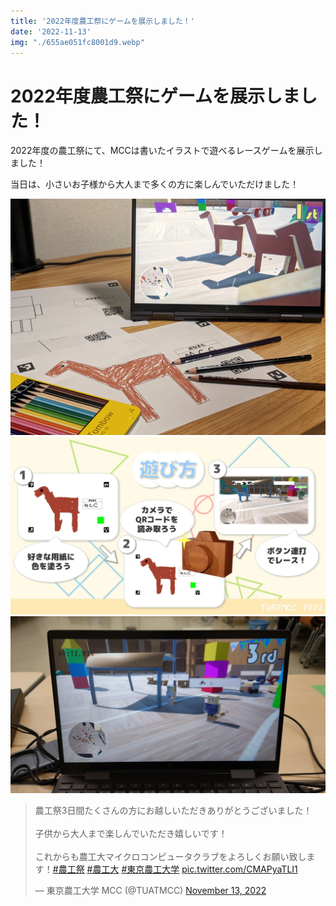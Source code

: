 ```yaml
---
title: '2022年度農工祭にゲームを展示しました！'
date: '2022-11-13'
img: "./655ae051fc8001d9.webp"
---
```


# 2022年度農工祭にゲームを展示しました！

2022年度の農工祭にて、MCCは書いたイラストで遊べるレースゲームを展示しました！

当日は、小さいお子様から大人まで多くの方に楽しんでいただけました！

![image](./655ae051fc8001d9.webp)
![image](./haruyatsu.webp)
![image](./img.webp)

<blockquote class="twitter-tweet"><p lang="ja" dir="ltr">農工祭3日間たくさんの方にお越しいただきありがとうございました！<br><br>子供から大人まで楽しんでいただき嬉しいです！<br><br>これからも農工大マイクロコンピュータクラブをよろしくお願い致します！<a href="https://twitter.com/hashtag/%E8%BE%B2%E5%B7%A5%E7%A5%AD?src=hash&amp;ref_src=twsrc%5Etfw">#農工祭</a> <a href="https://twitter.com/hashtag/%E8%BE%B2%E5%B7%A5%E5%A4%A7?src=hash&amp;ref_src=twsrc%5Etfw">#農工大</a> <a href="https://twitter.com/hashtag/%E6%9D%B1%E4%BA%AC%E8%BE%B2%E5%B7%A5%E5%A4%A7%E5%AD%A6?src=hash&amp;ref_src=twsrc%5Etfw">#東京農工大学</a> <a href="https://t.co/CMAPyaTLI1">pic.twitter.com/CMAPyaTLI1</a></p>&mdash; 東京農工大学 MCC (@TUATMCC) <a href="https://twitter.com/TUATMCC/status/1591787182641270785?ref_src=twsrc%5Etfw">November 13, 2022</a></blockquote> <script async src="https://platform.twitter.com/widgets.js" charset="utf-8"></script>